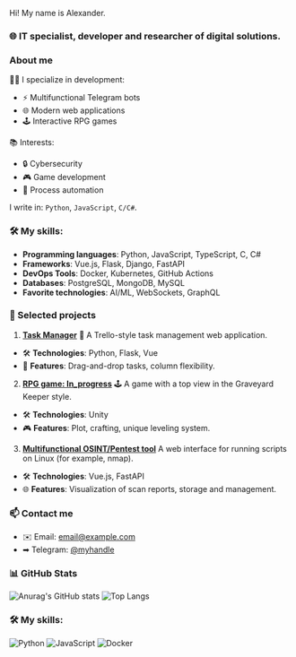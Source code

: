 Hi! My name is Alexander.
### 🌐 IT specialist, developer and researcher of digital solutions.

### About me
👨‍💻 I specialize in development:
- ⚡ Multifunctional Telegram bots
- 🌐 Modern web applications
- 🕹️ Interactive RPG games

📚 Interests:
- 🔒 Cybersecurity
- 🎮 Game development
- 🚀 Process automation

I write in: `Python`, `JavaScript`, `C/C#`.

### 🛠️ My skills:
- **Programming languages**: Python, JavaScript, TypeScript, C, C#
- **Frameworks**: Vue.js, Flask, Django, FastAPI
- **DevOps Tools**: Docker, Kubernetes, GitHub Actions
- **Databases**: PostgreSQL, MongoDB, MySQL
- **Favorite technologies**: AI/ML, WebSockets, GraphQL

### 📂 Selected projects
1. [**Task Manager**](https://github.com/username/Task-manager-PY )
📱 A Trello-style task management web application.
 - 🛠️ **Technologies**: Python, Flask, Vue
 - 🌟 **Features**: Drag-and-drop tasks, column flexibility.

2. [**RPG game: In_progress**](https://github.com/username/in-progress ) 
 🕹️ A game with a top view in the Graveyard Keeper style.
 - 🛠️ **Technologies**: Unity
 - 🎮 **Features**: Plot, crafting, unique leveling system.

3. [**Multifunctional OSINT/Pentest tool**](https://github.com/username/Cink ) 
 A web interface for running scripts on Linux (for example, nmap).
 - 🛠️ **Technologies**: Vue.js, FastAPI
 - 🌐 **Features**: Visualization of scan reports, storage and management.

 ### 📫 Contact me
- ✉️ Email: [email@example.com](mailto:email@example.com)
- ➡ Telegram: [@myhandle](https://t.me/my_nick)

### 📊 GitHub Stats

![Anurag's GitHub stats](https://github-readme-stats.vercel.app/api?username=godov-gr&show_icons=true&theme=radical)
![Top Langs](https://github-readme-stats.vercel.app/api/top-langs/?username=godov-gr&layout=compact&theme=radical)

### 🛠️ My skills:
![Python](https://img.shields.io/badge/-Python-3776AB?style=flat&logo=python&logoColor=white)
![JavaScript](https://img.shields.io/badge/-JavaScript-F7DF1E?style=flat&logo=javascript&logoColor=black)
![Docker](https://img.shields.io/badge/-Docker-2496ED?style=flat&logo=docker&logoColor=white)

